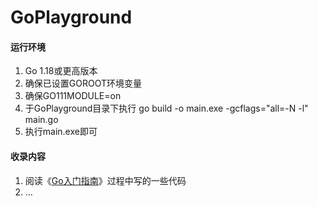 # GoPlayground
#### 运行环境

1. Go 1.18或更高版本
2. 确保已设置GOROOT环境变量
3. 确保GO111MODULE=on
4. 于GoPlayground目录下执行 go build -o main.exe -gcflags="all=-N -l" main.go
5. 执行main.exe即可



#### 收录内容

1. 阅读《[Go入门指南](https://github.com/unknwon/the-way-to-go_ZH_CN)》过程中写的一些代码
2. ...
